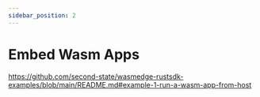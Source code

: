 ```yaml
---
sidebar_position: 2
---
```


# Embed Wasm Apps

<https://github.com/second-state/wasmedge-rustsdk-examples/blob/main/README.md#example-1-run-a-wasm-app-from-host>
